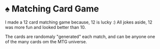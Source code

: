 # ♠️ Matching Card Game

I made a 12 card matching game because, 12 is lucky :)
All jokes aside, 12 was more fun and looked better than 10.

The cards are randomaly "generated" each match, and can be anyone one of the many cards om the MTG universe.
